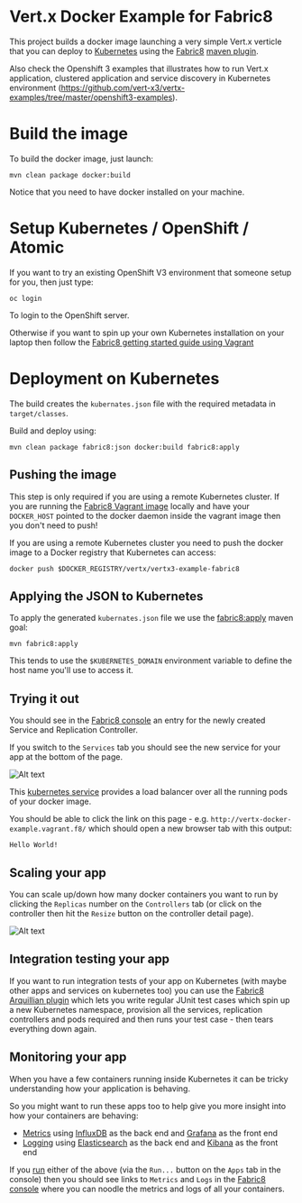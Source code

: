 # Vert.x Docker Example for Fabric8

This project builds a docker image launching a very simple Vert.x verticle that you can deploy to [Kubernetes](http://kubernetes.io/) using the [Fabric8](http://fabric8.io/) [maven plugin](http://fabric8.io/guide/mavenPlugin.html).

Also check the Openshift 3 examples that illustrates how to run Vert.x application, clustered application and service
 discovery in Kubernetes environment (https://github.com/vert-x3/vertx-examples/tree/master/openshift3-examples).
 
# Build the image

To build the docker image, just launch:

```
mvn clean package docker:build
```

Notice that you need to have docker installed on your machine.

# Setup Kubernetes / OpenShift / Atomic

If you want to try an existing OpenShift V3 environment that someone setup for you, then just type:

    oc login
    
To login to the OpenShift server.
    
Otherwise if you want to spin up your own Kubernetes installation on your laptop then follow the [Fabric8 getting started guide using Vagrant](http://fabric8.io/guide/getStartedVagrant.html)     

# Deployment on Kubernetes

The build creates the `kubernates.json` file with the required metadata in `target/classes`.

Build and deploy using:

```
mvn clean package fabric8:json docker:build fabric8:apply
```

## Pushing the image

This step is only required if you are using a remote Kubernetes cluster. If you are running the [Fabric8 Vagrant image](http://fabric8.io/guide/getStartedVagrant.html) locally and have your `DOCKER_HOST` pointed to the docker daemon inside the vagrant image then you don't need to push!
    
If you are using a remote Kubernetes cluster you need to push the docker image to a Docker registry that Kubernetes can access:

`docker push $DOCKER_REGISTRY/vertx/vertx3-example-fabric8`

## Applying the JSON to Kubernetes

To apply the generated `kubernates.json` file we use the [fabric8:apply](http://fabric8.io/guide/mavenFabric8Apply.html) maven goal:

`mvn fabric8:apply`

This tends to use the `$KUBERNETES_DOMAIN` environment variable to define the host name you'll use to access it.

## Trying it out

You should see in the [Fabric8 console](http://fabric8.io/guide/console.html) an entry for the newly created Service and Replication Controller.
 
If you switch to the `Services` tab you should see the new service for your app at the bottom of the page. 

![Alt text](/docker-examples/vertx-docker-example-fabric8/docs/img/servicesTab.png?raw=true "Services Tab in Fabric8 Console")
 
This [kubernetes service](http://fabric8.io/guide/services.html) provides a load balancer over all the running pods of your docker image.

You should be able to click the link on this page - e.g. `http://vertx-docker-example.vagrant.f8/` which should open a new browser tab with this output:

```
Hello World!
```

## Scaling your app

You can scale up/down how many docker containers you want to run by clicking the `Replicas` number on the `Controllers` tab (or click on the controller then hit the `Resize` button on the controller detail page).

![Alt text](/docker-examples/vertx-docker-example-fabric8/docs/img/resizeControllerTab.png?raw=true "Controllers Tab in Fabric8 Console")

## Integration testing your app

If you want to run integration tests of your app on Kubernetes (with maybe other apps and services on kubernetes too) you can use the [Fabric8 Arquillian plugin](http://fabric8.io/guide/testing.html) which lets you write regular JUnit test cases which spin up a new Kubernetes namespace, provision all the services, replication controllers and pods required and then runs your test case - then tears everything down again.

## Monitoring your app

When you have a few containers running inside Kubernetes it can be tricky understanding how your application is behaving.

So you might want to run these apps too to help give you more insight into how your containers are behaving:

* [Metrics](http://fabric8.io/guide/metrics.html) using [InfluxDB](https://influxdb.com/) as the back end and [Grafana](http://grafana.org/) as the front end 
* [Logging](http://fabric8.io/guide/logging.html) using [Elasticsearch](https://www.elastic.co/products/elasticsearch/) as the back end and [Kibana](https://www.elastic.co/products/kibana/) as the front end

If you [run](http://fabric8.io/guide/fabric8OnOpenShift.html#install-via-the-console) either of the above (via the `Run...` button on the `Apps` tab in the console) then you should see links to `Metrics` and `Logs` in the [Fabric8 console](http://fabric8.io/guide/console.html) where you can noodle the metrics and logs of all your containers. 